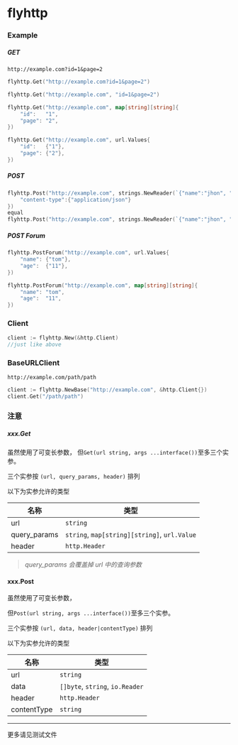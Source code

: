 # flyhttp
### Example
##### GET
`http://example.com?id=1&page=2`
```go
flyhttp.Get("http://example.com?id=1&page=2")

flyhttp.Get("http://example.com", "id=1&page=2")

flyhttp.Get("http://example.com", map[string][string]{
	"id":   "1",
	"page": "2",
})

flyhttp.Get("http://example.com", url.Values{
	"id":   {"1"},
	"page": {"2"},
})
```
##### POST
```go
flyhttp.Post("http://example.com", strings.NewReader(`{"name":"jhon", "age":11}`), http.Header{
	"content-type":{"application/json"}
})
equal
flyhttp.Post("http://example.com", strings.NewReader(`{"name":"jhon", "age":11}`), "application/json")
```

##### POST Forum
```go
flyhttp.PostForum("http://example.com", url.Values{
	"name": {"tom"},
	"age":  {"11"},
})

flyhttp.PostForum("http://example.com", map[string][string]{
	"name": "tom",
	"age":  "11",
})

```
### Client
```go
client := flyhttp.New(&http.Client)
//just like above
```


### BaseURLClient
`http://example.com/path/path`
```go
client := flyhttp.NewBase("http://example.com", &http.Client{})
client.Get("/path/path")
```

### 注意
##### xxx.Get
虽然使用了可变长参数，
但`Get(url string, args ...interface())`至多三个实参。

三个实参按 `(url, query_params, header)` 排列

以下为实参允许的类型

|名称|类型|
|-----|----|
|url|`string`|
|query_params|`string`, `map[string][string]`, `url.Value`|
|header|`http.Header`|
>*query_params 会覆盖掉 url 中的查询参数*

#### xxx.Post

虽然使用了可变长参数，

但`Post(url string, args ...interface())`至多三个实参。

三个实参按 `(url, data, header|contentType)` 排列

以下为实参允许的类型

|名称|类型|
|-----|----|
|url|`string`|
|data|`[]byte`, `string`, `io.Reader`|
|header|`http.Header`|
|contentType|`string`|
-------

更多请见测试文件